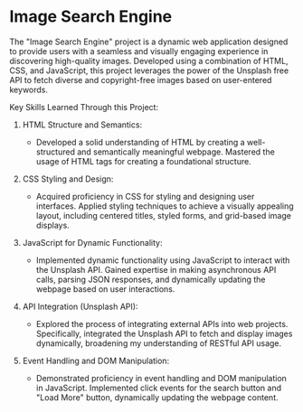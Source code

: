 # Image Search Engine

The "Image Search Engine" project is a dynamic web application designed to provide users with a seamless and visually engaging experience in discovering high-quality images. Developed using a combination of HTML, CSS, and JavaScript, this project leverages the power of the Unsplash free API to fetch diverse and copyright-free images based on user-entered keywords.

Key Skills Learned Through this Project:

1. HTML Structure and Semantics:
   - Developed a solid understanding of HTML by creating a well-structured and semantically meaningful webpage. Mastered the usage of HTML tags for creating a foundational structure.

2. CSS Styling and Design:
   - Acquired proficiency in CSS for styling and designing user interfaces. Applied styling techniques to achieve a visually appealing layout, including centered titles, styled forms, and grid-based image displays.

3. JavaScript for Dynamic Functionality:
   - Implemented dynamic functionality using JavaScript to interact with the Unsplash API. Gained expertise in making asynchronous API calls, parsing JSON responses, and dynamically updating the webpage based on user interactions.

4. API Integration (Unsplash API):
   - Explored the process of integrating external APIs into web projects. Specifically, integrated the Unsplash API to fetch and display images dynamically, broadening my understanding of RESTful API usage.

5. Event Handling and DOM Manipulation:
   - Demonstrated proficiency in event handling and DOM manipulation in JavaScript. Implemented click events for the search button and "Load More" button, dynamically updating the webpage content.
